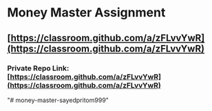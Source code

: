 # Money Master Assignment

## [https://classroom.github.com/a/zFLvvYwR](https://classroom.github.com/a/zFLvvYwR)

### Private Repo Link: [https://classroom.github.com/a/zFLvvYwR](https://classroom.github.com/a/zFLvvYwR)
"# money-master-sayedpritom999" 
